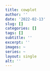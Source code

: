 ```yaml
---
title: cowplot
author: ''
date: '2022-02-13'
slug: []
categories: []
tags: []
subtitle: ''
excerpt: ''
images: ~
series: ~
layout: single
alt: ''
---
```

